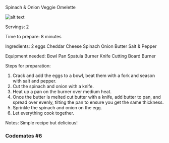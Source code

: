 Spinach & Onion Veggie Omelette

![alt text](https://cdn.ruled.me/wp-content/uploads/2014/05/SpinachGoatCheeseOmelette.jpg)



Servings: 
2

Time to prepare: 
8 minutes

Ingredients: 
2 eggs
Cheddar Cheese
Spinach
Onion
Butter
Salt & Pepper

Equipment needed: 
Bowl
Pan
Spatula
Burner
Knife
Cutting Board
Burner


Steps for preparation: 
1. Crack and add the eggs to a bowl, beat them with a fork and season with salt and pepper. 
2. Cut the spinach and onion with a knife.
3. Heat up a pan on the burner over medium heat. 
4. Once the butter is melted cut butter with a knife, add butter to pan, and spread over evenly, tilting the pan to ensure you get the same thickness.
5. Sprinkle the spinach and onion on the egg.
6. Let everything cook together.



Notes:
Simple recipe but delicious! 


### Codemates #6
